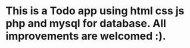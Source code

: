 # This is a Todo app using html css js php and mysql for database. All improvements are welcomed :).
